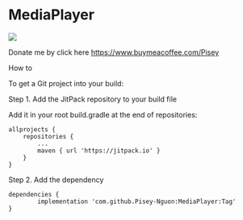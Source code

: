 # MediaPlayer
[![](https://jitpack.io/v/Pisey-Nguon/MediaPlayer.svg)](https://jitpack.io/#Pisey-Nguon/MediaPlayer)

Donate me by click here https://www.buymeacoffee.com/Pisey

How to

To get a Git project into your build:

Step 1. Add the JitPack repository to your build file

Add it in your root build.gradle at the end of repositories:

	allprojects {
		repositories {
			...
			maven { url 'https://jitpack.io' }
		}
	}
Step 2. Add the dependency

	dependencies {
	        implementation 'com.github.Pisey-Nguon:MediaPlayer:Tag'
	}
